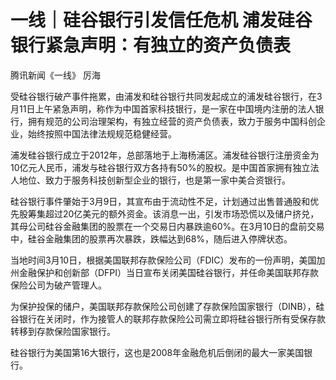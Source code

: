 # 一线｜硅谷银行引发信任危机 浦发硅谷银行紧急声明：有独立的资产负债表

腾讯新闻《一线》 厉海

受硅谷银行破产事件拖累，由浦发和硅谷银行共同发起成立的浦发硅谷银行，在3月11日上午紧急声明，称作为中国首家科技银行，是一家在中国境内注册的法人银行，拥有规范的公司治理架构，有独立经营的资产负债表，致力于服务中国科创企业，始终按照中国法律法规规范稳健经营。

浦发硅谷银行成立于2012年，总部落地于上海杨浦区。浦发硅谷银行注册资金为10亿元人民币，浦发与硅谷银行双方各持有50%的股权。是中国首家拥有独立法人地位、致力于服务科技创新型企业的银行，也是第一家中美合资银行。

硅谷银行事件肇始于3月9日，其宣布由于流动性不足，计划通过出售普通股和优先股筹集超过20亿美元的额外资金。该消息一出，引发市场恐慌以及储户挤兑，其母公司硅谷金融集团的股票在一个交易日内暴跌逾60%。在3月10日的盘前交易中，硅谷金融集团的股票再次暴跌，跌幅达到68%，随后进入停牌状态。

当地时间3月10日，根据美国联邦存款保险公司（FDIC）发布的一份声明，美国加州金融保护和创新部（DFPI）当日宣布关闭美国硅谷银行，并任命美国联邦存款保险公司为破产管理人。

为保护投保的储户，美国联邦存款保险公司创建了存款保险国家银行（DINB），硅谷银行在关闭时，作为接管人的联邦存款保险公司需立即将硅谷银行所有受保存款转移到存款保险国家银行。

硅谷银行为美国第16大银行，这也是2008年金融危机后倒闭的最大一家美国银行。

